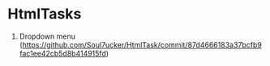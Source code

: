 # HtmlTasks
1) Dropdown menu (https://github.com/Soul7ucker/HtmlTask/commit/87d4666183a37bcfb9fac1ee42cb5d8b414915fd)
